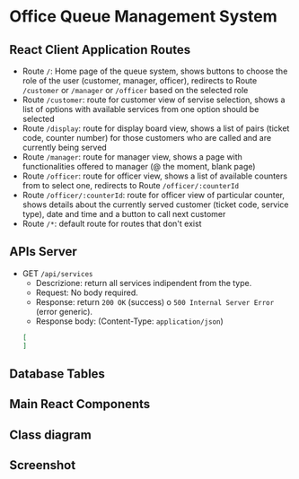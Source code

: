 # Office Queue Management System

## React Client Application Routes

- Route `/`: Home page of the queue system, shows buttons to choose the role of the user (customer, manager, officer), redirects to Route `/customer` or `/manager` or `/officer` based on the selected role
- Route `/customer`: route for customer view of servise selection, shows a list of options with available services from one option should be selected
- Route `/display`: route for display board view, shows a list of pairs (ticket code, counter number) for those customers who are called and are currently being served
- Route `/manager`: route for manager view, shows a page with functionalities offered to manager (@ the moment, blank page)
- Route `/officer`: route for officer view, shows a list of available counters from to select one, redirects to Route `/officer/:counterId`
- Route `/officer/:counterId`: route for officer view of particular counter, shows details about the currently served customer (ticket code, service type), date and time and a button to call next customer
- Route `/*`: default route for routes that don't exist

## APIs Server


- GET `/api/services`
  - Descrizione: return all services indipendent from the type.
  - Request: No body required.
  - Response: return  `200 OK` (success) o `500 Internal Server Error` (error generic). 
  - Response body: (Content-Type: `application/json`)
  ```json
  [
  ]
  ```


## Database Tables



## Main React Components

## Class diagram



## Screenshot


